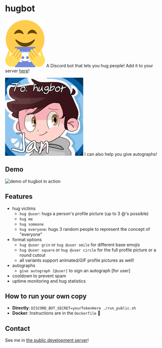 # hugbot

![hugbot logo](hugbot_logo.png) A Discord bot that lets you hug people! Add it to your server [here](https://discordapp.com/api/oauth2/authorize?client_id=680141163466063960&permissions=34816&scope=bot)!

![autograph example](autographed_jan_to_hugbot.png) I can also help you give autographs!

## Demo

![demo of hugbot in action](jan_thingy.mp4.gif)

## Features

- hug victims
    - `hug @user`: hugs a person's profile picture (up to 3 @'s possible)
    - `hug me`
    - `hug someone`
    - `hug everyone`: hugs 3 random people to represent the concept of "everyone"
- format options
    - `hug @user grin` or `hug @user smile` for different base emojis
    - `hug @user square` or `hug @user circle` for the full profile picture or a round cutout
    - all variants support animated/GIF profile pictures as well!
- autographs
    - `give autograph [@user]` to sign an autograph [for user]
- cooldown to prevent spam
- uptime monitoring and hug statistics

## How to run your own copy

- **Directly**: ```DISCORD_BOT_SECRET=yourTokenHere ./run_public.sh```
- **Docker**: Instructions are in the `Dockerfile` 🐳

## Contact

See me in [the public development server](https://discord.gg/ZmbBt2A)!

